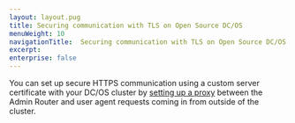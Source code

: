```yaml
---
layout: layout.pug
title: Securing communication with TLS on Open Source DC/OS
menuWeight: 10 
navigationTitle:  Securing communication with TLS on Open Source DC/OS
excerpt:
enterprise: false
---
```


You can set up secure HTTPS communication using a custom server certificate with your DC/OS cluster by [setting up a proxy](/docs/docs/1.8/administration/tls-ssl/haproxy-adminrouter/) between the Admin Router and user agent requests coming in from outside of the cluster. 


